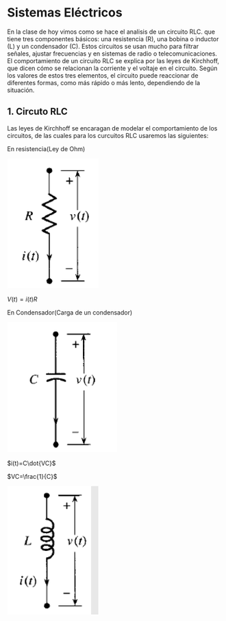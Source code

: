 # Sistemas Eléctricos 
En la clase de hoy vimos como se hace el analisis de un circuito RLC. que tiene tres componentes básicos: una resistencia (R), una bobina o inductor (L) y un condensador (C). Estos circuitos se usan mucho para filtrar señales, ajustar frecuencias y en sistemas de radio o telecomunicaciones. El comportamiento de un circuito RLC se explica por las leyes de Kirchhoff, que dicen cómo se relacionan la corriente y el voltaje en el circuito. Según los valores de estos tres elementos, el circuito puede reaccionar de diferentes formas, como más rápido o más lento, dependiendo de la situación.

## 1. Circuto RLC
Las leyes de Kirchhoff se encaragan de modelar el comportamiento de los circuitos, de las cuales para los curcuitos RLC usaremos las siguientes:


En resistencia(Ley de Ohm)

![](https://github.com/diegavila00/Apuntes/blob/main/TP/R.png)

$V(t)=i(t)R$

En Condensador(Carga de un condensador)

![](https://github.com/diegavila00/Apuntes/blob/main/TP/C.png)

$i(t)=C\dot{VC}$

$VC=\frac{1}{C}$

![](https://github.com/diegavila00/Apuntes/blob/main/TP/L.png)


